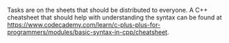 Tasks are on the sheets that should be distributed to everyone. A C++ cheatsheet that should help with understanding the syntax can be found at https://www.codecademy.com/learn/c-plus-plus-for-programmers/modules/basic-syntax-in-cpp/cheatsheet.
